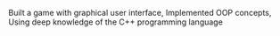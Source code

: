 Built a game with graphical user interface, Implemented OOP concepts, Using deep 
knowledge of the C++ programming language
